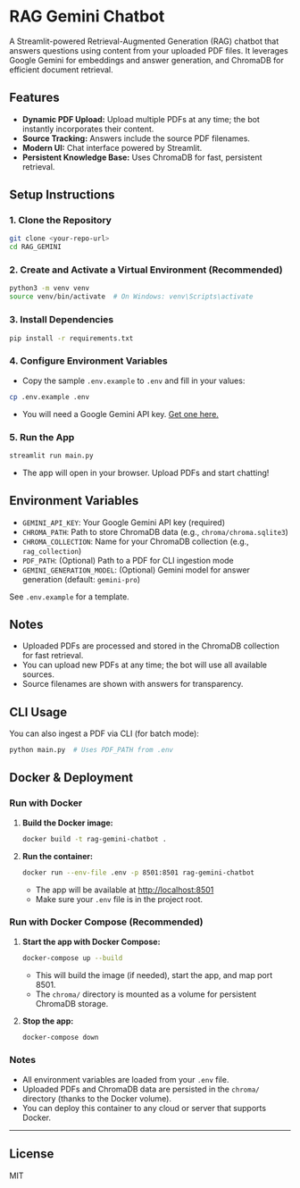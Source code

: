 # RAG Gemini Chatbot

A Streamlit-powered Retrieval-Augmented Generation (RAG) chatbot that answers questions using content from your uploaded PDF files. It leverages Google Gemini for embeddings and answer generation, and ChromaDB for efficient document retrieval.

## Features
- **Dynamic PDF Upload:** Upload multiple PDFs at any time; the bot instantly incorporates their content.
- **Source Tracking:** Answers include the source PDF filenames.
- **Modern UI:** Chat interface powered by Streamlit.
- **Persistent Knowledge Base:** Uses ChromaDB for fast, persistent retrieval.

## Setup Instructions

### 1. Clone the Repository
```bash
git clone <your-repo-url>
cd RAG_GEMINI
```

### 2. Create and Activate a Virtual Environment (Recommended)
```bash
python3 -m venv venv
source venv/bin/activate  # On Windows: venv\Scripts\activate
```

### 3. Install Dependencies
```bash
pip install -r requirements.txt
```

### 4. Configure Environment Variables
- Copy the sample `.env.example` to `.env` and fill in your values:
```bash
cp .env.example .env
```
- You will need a Google Gemini API key. [Get one here.](https://aistudio.google.com/app/apikey)

### 5. Run the App
```bash
streamlit run main.py
```
- The app will open in your browser. Upload PDFs and start chatting!

## Environment Variables
- `GEMINI_API_KEY`: Your Google Gemini API key (required)
- `CHROMA_PATH`: Path to store ChromaDB data (e.g., `chroma/chroma.sqlite3`)
- `CHROMA_COLLECTION`: Name for your ChromaDB collection (e.g., `rag_collection`)
- `PDF_PATH`: (Optional) Path to a PDF for CLI ingestion mode
- `GEMINI_GENERATION_MODEL`: (Optional) Gemini model for answer generation (default: `gemini-pro`)

See `.env.example` for a template.

## Notes
- Uploaded PDFs are processed and stored in the ChromaDB collection for fast retrieval.
- You can upload new PDFs at any time; the bot will use all available sources.
- Source filenames are shown with answers for transparency.

## CLI Usage
You can also ingest a PDF via CLI (for batch mode):
```bash
python main.py  # Uses PDF_PATH from .env
```

## Docker & Deployment

### Run with Docker

1. **Build the Docker image:**
   ```bash
   docker build -t rag-gemini-chatbot .
   ```
2. **Run the container:**
   ```bash
   docker run --env-file .env -p 8501:8501 rag-gemini-chatbot
   ```
   - The app will be available at [http://localhost:8501](http://localhost:8501)
   - Make sure your `.env` file is in the project root.

### Run with Docker Compose (Recommended)

1. **Start the app with Docker Compose:**
   ```bash
   docker-compose up --build
   ```
   - This will build the image (if needed), start the app, and map port 8501.
   - The `chroma/` directory is mounted as a volume for persistent ChromaDB storage.

2. **Stop the app:**
   ```bash
   docker-compose down
   ```

### Notes
- All environment variables are loaded from your `.env` file.
- Uploaded PDFs and ChromaDB data are persisted in the `chroma/` directory (thanks to the Docker volume).
- You can deploy this container to any cloud or server that supports Docker.

---

## License
MIT 